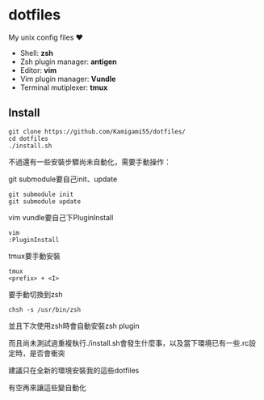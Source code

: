 # dotfiles
My unix config files :heart:

- Shell: **zsh**
- Zsh plugin manager: **antigen**
- Editor: **vim**
- Vim plugin manager: **Vundle**
- Terminal mutiplexer: **tmux**

## Install

```
git clone https://github.com/Kamigami55/dotfiles/
cd dotfiles
./install.sh
```

不過還有一些安裝步驟尚未自動化，需要手動操作：

git submodule要自己init、update
```
git submodule init
git submodule update
```

vim vundle要自己下PluginInstall
```
vim
:PluginInstall
```

tmux要手動安裝
```
tmux
<prefix> + <I>
```

要手動切換到zsh
```
chsh -s /usr/bin/zsh
```

並且下次使用zsh時會自動安裝zsh plugin

而且尚未測試過重複執行./install.sh會發生什麼事，以及當下環境已有一些.rc設定時，是否會衝突

建議只在全新的環境安裝我的這些dotfiles

有空再來讓這些變自動化
